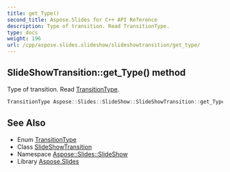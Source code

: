 ```yaml
---
title: get_Type()
second_title: Aspose.Slides for C++ API Reference
description: Type of transition. Read TransitionType.
type: docs
weight: 196
url: /cpp/aspose.slides.slideshow/slideshowtransition/get_type/
---
```

## SlideShowTransition::get_Type() method


Type of transition. Read [TransitionType](../../transitiontype/).

```cpp
TransitionType Aspose::Slides::SlideShow::SlideShowTransition::get_Type() override
```

## See Also

* Enum [TransitionType](../transitiontype/)
* Class [SlideShowTransition](./)
* Namespace [Aspose::Slides::SlideShow](../)
* Library [Aspose.Slides](../../)